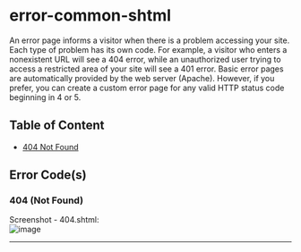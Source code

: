 # error-common-shtml
An error page informs a visitor when there is a problem accessing your site. Each type of problem has its own code. For example, a visitor who enters a nonexistent URL will see a 404 error, while an unauthorized user trying to access a restricted area of your site will see a 401 error. Basic error pages are automatically provided by the web server (Apache). However, if you prefer, you can create a custom error page for any valid HTTP status code beginning in 4 or 5.

## Table of Content
- [404 Not Found](https://github.com/bydzen/error-common-shtml#error-codes)

## Error Code(s)
### 404 (Not Found)
Screenshot - 404.shtml:<br>
![image](https://user-images.githubusercontent.com/42274355/189037940-1a0ae3ba-85f7-40d1-ad26-6216b33af83e.png)

<hr>

